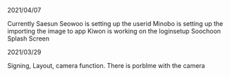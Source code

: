 
2021/04/07

Currently Saesun Seowoo is setting up the userid 
Minobo is setting up the importing the image to app
Kiwon is working on the loginsetup
Soochoon Splash Screen


2021/03/29

Signing, Layout, camera function. 
There is porblme with the camera





